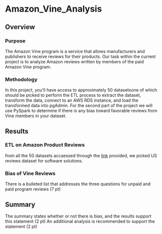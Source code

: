 # Amazon_Vine_Analysis
## Overview
### Purpose
The Amazon Vine program is a service that allows manufacturers and publishers to receive reviews for their products. Our task within the current project is to analyze Amazon reviews written by members of the paid Amazon Vine program.
### Methodology
In this project, you’ll have access to approximately 50 datasetsone of which should be picked to perform the ETL process to extract the dataset, transform the data, connect to an AWS RDS instance, and load the transformed data into pgAdmin. For the second part of the project we will use PySpark to determine if there is any bias toward favorable reviews from Vine members in your dataset. 

## Results
### ETL on Amazon Product Reviews
from all the 50 datasets accaessed through the [link](https://s3.amazonaws.com/amazon-reviews-pds/tsv/index.txt) provided, we picked US reviews dataset for software solutions.
###  Bias of Vine Reviews
There is a bulleted list that addresses the three questions for unpaid and paid program reviews (7 pt)

## Summary

The summary states whether or not there is bias, and the results support this statement (2 pt)
An additional analysis is recommended to support the statement (2 pt)
